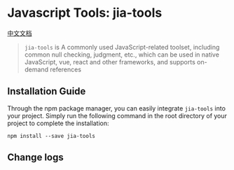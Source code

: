 # Javascript Tools: jia-tools

[中文文档](./README-cn.md)

> `jia-tools` is A commonly used JavaScript-related toolset, including common null checking, judgment, etc., which can be used in native JavaScript, vue, react and other frameworks, and supports on-demand references

## Installation Guide

Through the npm package manager, you can easily integrate `jia-tools` into your project. Simply run the following command in the root directory of your project to complete the installation:

``` shell
npm install --save jia-tools
```


## Change logs